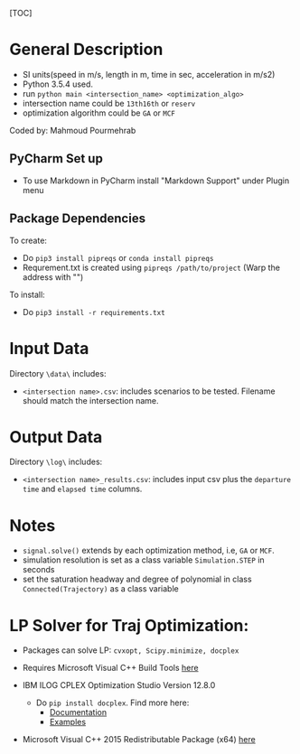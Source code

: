 [TOC]

# General Description
* SI units(speed in m/s, length in m, time in sec, acceleration in m/s2)
* Python 3.5.4 used.
* run `python main <intersection_name> <optimization_algo>`
*   intersection name could be `13th16th` or `reserv`
*   optimization algorithm could be `GA` or `MCF`

Coded by: Mahmoud Pourmehrab 

## PyCharm Set up
* To use Markdown in PyCharm install "Markdown Support" under Plugin menu

## Package Dependencies
To create:
* Do `pip3 install pipreqs` or `conda install pipreqs` 
* Requrement.txt is created using `pipreqs /path/to/project`
(Warp the address with "")

To install:
* Do `pip3 install -r requirements.txt`

# Input Data
Directory `\data\` includes:
* `<intersection name>.csv`: includes scenarios to be tested. Filename should match the intersection name.

# Output Data
Directory `\log\` includes:
* `<intersection name>_results.csv`: includes input csv plus the `departure time` and `elapsed time` columns.
# Notes
* `signal.solve()` extends by each optimization method, i.e, `GA` or `MCF`.
* simulation resolution is set as a class variable `Simulation.STEP` in seconds
* set the saturation headway and degree of polynomial in class `Connected(Trajectory)` as a class variable

# LP Solver for Traj Optimization:

* Packages can solve LP: `cvxopt, Scipy.minimize, docplex`
* Requires Microsoft Visual C++ Build Tools [here](http://landinghub.visualstudio.com/visual-cpp-build-tools)
* IBM ILOG CPLEX Optimization Studio Version 12.8.0
	* Do `pip install docplex`. Find more here:
		*  [Documentation](http://ibmdecisionoptimization.github.io/docplex-doc/)
		* [Examples](https://github.com/IBMDecisionOptimization/docplex-examples)

* Microsoft Visual C++ 2015 Redistributable Package (x64) [here](https://www.microsoft.com/en-US/download/details.aspx?id=53587)

